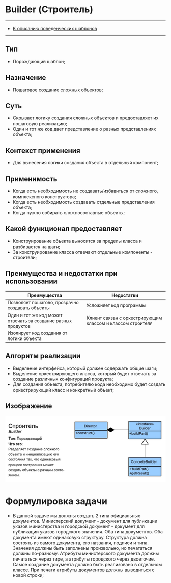 # Builder (Строитель)
****
* [К описанию поведенческих шаблонов](../README.md)
****

## Тип
* Порождающий шаблон;

## Назначение
* Пошаговое создание сложных объектов;

## Суть
* Скрывает логику создания сложных объектов и предоставляет их пошаговую реализацию;
* Один и тот же код дает представление о разных представлениях объекта;

## Контекст применения
* Для вынесения логики создания объекта в отдельный компонент;

## Применимость
* Когда есть необходимость не создавать/избавиться от сложного, 
комплексного конструктора;
* Когда есть необходимость создавать отдельные представления объекта;
* Когда нужно собирать сложносоставные объекты;

## Какой функционал предоставляет
* Конструирование объекта выносится за пределы класса и разбивается на шаги;
* За конструирование класса отвечают отдельные компоненты - строители;

## Преимущества и недостатки при использовании
| Преимущества                                                  | Недостатки                                                 |
|---------------------------------------------------------------|------------------------------------------------------------|
| Позволяет пошагово, прозрачно создавать объекты               | Усложняет код программы                                    |
| Один и тот же код может отвечать за создание разных продуктов | Клиент связан с оркестрирующим классом и классом строителя |
| Изолирует код создания от логики объекта                      |                                                            |

## Алгоритм реализации
* Выделение интерфейса, который должен содержать общие шаги;
* Выделение оркестрирующего класса, который будет отвечать за 
создание различных конфигураций продукта;
* Для создания объекта, потребителю кода необходимо будет создать 
оркестрирующий класс и конкретный объект;

## Изображение
![Схема шаблона](builder.jpg)

# Формулировка задачи
* В данной задаче мы должны создать 2 типа официальных документов. Министерский документ - документ 
для публикации указов министерства и городской документ - документ для публикации указов городского значения.
Оба типа документов. Оба документа имеют одинаковую структуру. 
Структура должна состоять из самого документа, его названия, подписи и типа. 
Значения должны быть заполнены произвольно, но печататься должны по-разному. 
Атрибуты министерского документа должны печататься через тире, а атрибуты городского через двоеточие.
Самое создание документа должно быть реализовано в отдельном классе. 
При печати атрибуты документов должны выводиться с новой строки;
